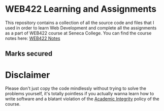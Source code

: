 # WEB422 Learning and Assignments
This repository contains a collection of all the source code and files that I used in order to learn Web Development and complete all the assignments as a part of WEB422 course at Seneca College. 
You can find the course notes here: [WEB422 Notes]([https://seneca-ictoer.github.io/data-structures-and-algorithms/](https://webprogrammingforappsandservices.sdds.ca))

## Marks secured


# Disclaimer
Please don't just copy the code mindlessly without trying to solve the problems yourself, it's totally pointless if you actually wanna learn how to write software and a blatant violation of the [Academic Integrity](https://www.senecacollege.ca/about/policies/academic-integrity-policy.html) policy of the course.
